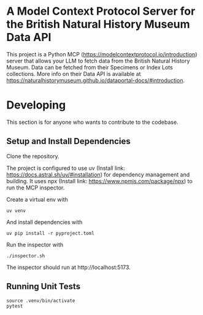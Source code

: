 # A Model Context Protocol Server for the British Natural History Museum Data API

This project is a Python MCP (https://modelcontextprotocol.io/introduction) server that allows your LLM to fetch data
from the British Natural History Museum. Data can be fetched from their Specimens or Index Lots collections. More info 
on their Data API is available at https://naturalhistorymuseum.github.io/dataportal-docs/#introduction.

# Developing

This section is for anyone who wants to contribute to the codebase.

## Setup and Install Dependencies

Clone the repository.

The project is configured to use uv (Install link: https://docs.astral.sh/uv/#installation) for dependency management 
and building.
It uses npx (Install link: https://www.npmjs.com/package/npx) to run the MCP inspector.  

Create a virtual env with

```shell
uv venv
```

And install dependencies with

```shell
uv pip install -r pyproject.toml
```

Run the inspector with
```shell
./inspector.sh
```
The inspector should run at http://localhost:5173.
## Running Unit Tests

```shell
source .venv/bin/activate
pytest
```